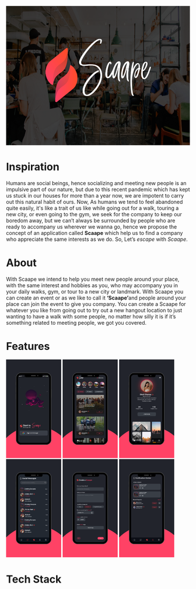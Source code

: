 <img src="ReadmeImages/Untitled design.png" raw="true" height="380px" width="100%">

<h1>Inspiration</h1>
<p>Humans are social beings, hence socializing and meeting new people is an impulsive part of our nature, but due to this recent pandemic which has kept us stuck in our houses for more than a year now, we are impotent to carry out this natural habit of ours. Now, As humans we tend to feel abandoned quite easily, it's like a trait of us like while going out for a walk, touring a new city, or even going to the gym, we seek for the company to keep our boredom away, but we can’t always be surrounded by people who are ready to accompany us wherever we wanna go, hence we propose the concept of an application called <b>Scaape</b> which help us to find a company who appreciate the same interests as we do. So, Let’s <i>escape</i> with <i>Scaape</i>.
</p>

<h1>About</h2>
<p> With Scaape we intend to help you meet new people around your place, with the same interest and hobbies as you,  who may accompany you in your daily walks, gym, or tour to a new city or landmark. With Scaape you can create an event or as we like to call it <b>‘Scaape’</b>and people around your place can join the event to give you company. You can create a Scaape for whatever you like from going out to try out a new hangout location to just wanting to have a walk with some people, no matter how silly it is if it’s something related to meeting people, we got you covered.
</p>

<h1>Features</h2>

<div>
  <img src="ReadmeImages/scaape-app-icon (1).png"  width="30%">
  <img src="ReadmeImages/scaape-app-icon (4).png"  width="30%">
  <img src="ReadmeImages/scaape-app-icon (3).png"  width="30%">
</div>

<div>
  <img src="ReadmeImages/scaape-app-icon (6).png"  width="30%">
  <img src="ReadmeImages/scaape-app-icon (2).png"  width="30%">
  <img src="ReadmeImages/scaape-app-icon (5).png"  width="30%">
</div>
<h1>Tech Stack</h1>


